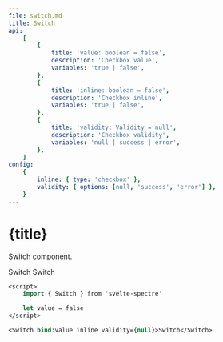 ```yaml
---
file: switch.md
title: Switch
api:
    [
        {
            title: 'value: boolean = false',
            description: 'Checkbox value',
            variables: 'true | false',
        },
        {
            title: 'inline: boolean = false',
            description: 'Checkbox inline',
            variables: 'true | false',
        },
        {
            title: 'validity: Validity = null',
            description: 'Checkbox validity',
            variables: 'null | success | error',
        },
    ]
config:
    {
        inline: { type: 'checkbox' },
        validity: { options: [null, 'success', 'error'] },
    }
---
```


<script>
    import {Switch, Form, FormGroup } from '$lib'
    import Knobs from '../../_knobs.svelte'

    let state = { inline: false, validity: null }
</script>

# {title}

Switch component.

<p>
    <Form>
        <FormGroup>
            <Switch
                inline={state.inline}
                validity={state.validity}>Switch</Switch>
            <Switch
                inline={state.inline}
                validity={state.validity}>Switch</Switch>
        </FormGroup>
    </Form>
</p>

<p>
    <Knobs bind:state {config}/>
</p>

```sv
<script>
    import { Switch } from 'svelte-spectre'

    let value = false
</script>

<Switch bind:value inline validity={null}>Switch</Switch>
```
